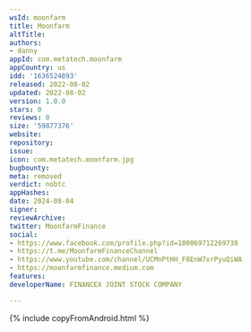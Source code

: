 ```yaml
---
wsId: moonfarm
title: Moonfarm
altTitle: 
authors:
- danny
appId: com.metatech.moonfarm
appCountry: us
idd: '1636524893'
released: 2022-08-02
updated: 2022-08-02
version: 1.0.0
stars: 0
reviews: 0
size: '59877376'
website: 
repository: 
issue: 
icon: com.metatech.moonfarm.jpg
bugbounty: 
meta: removed
verdict: nobtc
appHashes: 
date: 2024-08-04
signer: 
reviewArchive: 
twitter: MoonfarmFinance
social:
- https://www.facebook.com/profile.php?id=100069712269738
- https://t.me/MoonfarmFinanceChannel
- https://www.youtube.com/channel/UCMnPtHH_F8EnW7xrPyuQiWA
- https://moonfarmfinance.medium.com
features: 
developerName: FINANCEX JOINT STOCK COMPANY

---
```


{% include copyFromAndroid.html %}